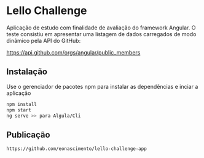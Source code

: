 # Lello Challenge

Aplicação de estudo com finalidade de avaliação do framework Angular.
O teste consistiu em apresentar uma listagem de dados carregados de modo dinâmico pela API do GitHub:

https://api.github.com/orgs/angular/public_members

## Instalação

Use o gerenciador de pacotes npm para instalar as dependências e inciar a aplicação

```bash
npm install
npm start
ng serve >> para Algula/Cli
```

## Publicação

```
https://github.com/eonascimento/lello-challenge-app
```
